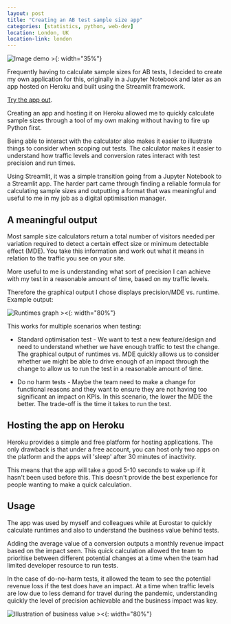```yaml
---
layout: post
title: "Creating an AB test sample size app"
categories: [statistics, python, web-dev]
location: London, UK
location-link: london
---
```


![Image demo >]({{site.baseurl}}/assets/img/samplesize-demofull.gif){: width="35%"}

Frequently having to calculate sample sizes for AB tests, I decided to create my own application for this, originally in a Jupyter Notebook and later as an app hosted on Heroku and built using the Streamlit framework.

[Try the app out](https://abtestsamplesize.herokuapp.com/).

Creating an app and hosting it on Heroku allowed me to quickly calculate sample sizes through a tool of my own making without having to fire up Python first.

Being able to interact with the calculator also makes it easier to illustrate things to consider when scoping out tests. The calculator makes it easier to understand how traffic levels and conversion rates interact with test precision and run times.

<!--description-->

Using Streamlit, it was a simple transition going from a Jupyter Notebook to a Streamlit app. The harder part came through finding a reliable formula for calculating sample sizes and outputting a format that was meaningful and useful to me in my job as a digital optimisation manager.

## A meaningful output

Most sample size calculators return a total number of visitors needed per variation required to detect a certain effect size or minimum detectable effect (MDE). You take this information and work out what it means in relation to the traffic you see on your site.

More useful to me is understanding what sort of precision I can achieve with my test in a reasonable amount of time, based on my traffic levels.

Therefore the graphical output I chose displays precision/MDE vs. runtime. Example output:

![Runtimes graph ><]({{site.baseurl}}/assets/img/runtimes_graph.jpg){: width="80%"}

This works for multiple scenarios when testing:

- Standard optimisation test - We want to test a new feature/design and need to understand whether we have enough traffic to test the change. The graphical output of runtimes vs. MDE quickly allows us to consider whether we might be able to drive enough of an impact through the change to allow us to run the test in a reasonable amount of time.

- Do no harm tests - Maybe the team need to make a change for functional reasons and they want to ensure they are not having too significant an impact on KPIs. In this scenario, the lower the MDE the better. The trade-off is the time it takes to run the test.

## Hosting the app on Heroku

Heroku provides a simple and free platform for hosting applications. The only drawback is that under a free account, you can host only two apps on the platform and the apps will 'sleep' after 30 minutes of inactivity.

This means that the app will take a good 5-10 seconds to wake up if it hasn't been used before this. This doesn't provide the best experience for people wanting to make a quick calculation.

## Usage

The app was used by myself and colleagues while at Eurostar to quickly calculate runtimes and also to understand the business value behind tests.

Adding the average value of a conversion outputs a monthly revenue impact based on the impact seen. This quick calculation allowed the team to prioritise between different potential changes at a time when the team had limited developer resource to run tests.

In the case of do-no-harm tests, it allowed the team to see the potential revenue loss if the test does have an impact. At a time when traffic levels are low due to less demand for travel during the pandemic, understanding quickly the level of precision achievable and the business impact was key.

![Illustration of business value ><]({{site.baseurl}}/assets/img/runtimes_graph_value.jpg){: width="80%"}

